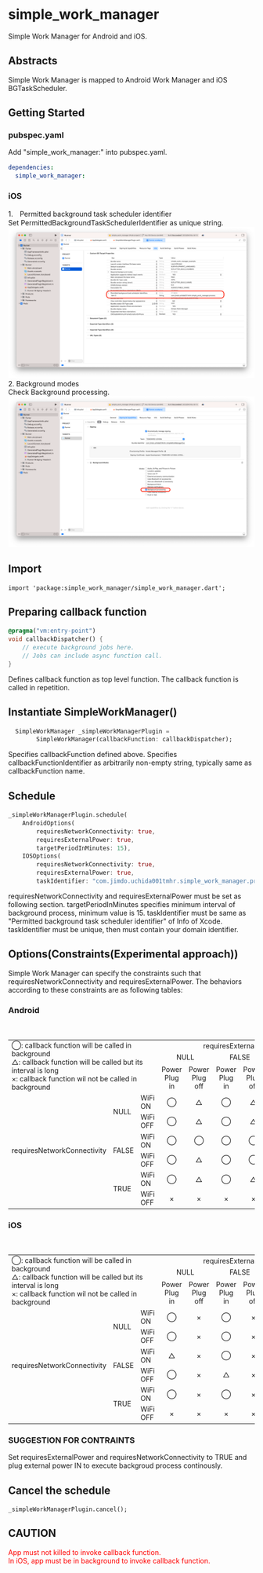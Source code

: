 # simple_work_manager

Simple Work Manager for Android and iOS.

## Abstracts
Simple Work Manager is mapped to Android Work Manager and iOS BGTaskScheduler. 

## Getting Started
### pubspec.yaml
Add "simple_work_manager:" into pubspec.yaml.
```dart:pubspec.yaml
dependencies:
  simple_work_manager:
```

### iOS
1.　Permitted background task scheduler identifier  
Set PermittedBackgroundTaskSchedulerIdentifier as unique string.
![PermittedBackgroundTaskSchedulerIdentifier](./md.image/PermittedBackgroundTaskSchedulerIdentifier.png)
2. Background modes  
Check Background processing.
![BackgroundProcessing](./md.image/BackgroundProcessing.png)

## Import
```
import 'package:simple_work_manager/simple_work_manager.dart';
```
## Preparing callback function
```dart:main.dart
@pragma("vm:entry-point")
void callbackDispatcher() {
    // execute background jobs here.
    // Jobs can include async function call.
}
```
Defines callback function as top level function. The callback function is called in repetition.

## Instantiate SimpleWorkManager()
```dart:main.dart
  SimpleWorkManager _simpleWorkManagerPlugin = 
        SimpleWorkManager(callbackFunction: callbackDispatcher);
```
Specifies callbackFunction defined above. Specifies callbackFunctionIdentifier as arbitrarily non-empty string, typically same as callbackFunction name. 

## Schedule
```dart:main.dart
_simpleWorkManagerPlugin.schedule(
    AndroidOptions(
        requiresNetworkConnectivity: true,
        requiresExternalPower: true,
        targetPeriodInMinutes: 15),
    IOSOptions(
        requiresNetworkConnectivity: true,
        requiresExternalPower: true,
        taskIdentifier: "com.jimdo.uchida001tmhr.simple_work_manager.process"));
```
requiresNetworkConnectivity and requiresExternalPower must be set as following section.
targetPeriodInMinutes specifies minimum interval of background process, minimum value is 15.
taskIdentifier must be same as "Permitted background task scheduler identifier" of Info of Xcode. taskIdentifier must be unique, then must contain your domain identifier.

## Options(Constraints(Experimental approach))
Simple Work Manager can specify the constraints such that requiresNetworkConnectivity and requiresExternalPower. The behaviors according to these constraints are as following tables:

### Android

<table>
  <tr>
    <td colspan='3' rowspan='3'>◯: callback function will be called in background<br>△: callback function will be called but its interval is long<br>×: callback function wil not be called in background</td> <td colspan='6'><div style="text-align: center">requiresExternalPower</div></td>
  </tr>
  <tr>
    <td colspan='2'><div style="text-align: center">NULL</div></td> <td colspan='2'><div style="text-align: center">FALSE</div></td> <td colspan='2'><div style="text-align: center">TRUE</div></td>
  <tr>
    <td><div style="text-align: center">Power Plug in</div></td> <td><div style="text-align: center">Power Plug off</div></td> <td><div style="text-align: center">Power Plug in</div></td> <td><div style="text-align: center">Power Plug off</div></td> <td><div style="text-align: center">Power Plug in</div></td> <td><div style="text-align: center">Power Plug off</div></td>
  </tr>
  <tr>
    <td rowspan='6'>requiresNetworkConnectivity</td> <td rowspan='2'>NULL</td> <td>WiFi ON</td> <td><div style="text-align: center">◯</div></td>　<td><div style="text-align: center">△</div></td>　<td><div style="text-align: center">◯</div></td>　<td><div style="text-align: center">△</div></td>　<td><div style="text-align: center">◯</div></td>　<td><div style="text-align: center">×</div></td>
  </tr>
  <tr>
    <td>WiFi OFF</td> <td><div style="text-align: center">◯</div></td>　<td><div style="text-align: center">△</div></td>　<td><div style="text-align: center">◯</div></td>　<td><div style="text-align: center">△</div></td>　<td><div style="text-align: center">◯</div></td>　<td><div style="text-align: center">×</div></td>
  </tr>
  <tr>
    <td rowspan='2'>FALSE</td> <td>WiFi ON</td> <td><div style="text-align: center">◯</div></td>　<td><div style="text-align: center">◯</div></td>　<td><div style="text-align: center">◯</div></td>　<td><div style="text-align: center">◯</div></td>　<td><div style="text-align: center">◯</div></td>　<td><div style="text-align: center">×</div></td>
  </tr>
  <tr>
    <td>WiFi OFF</td> <td><div style="text-align: center">◯</div></td>　<td><div style="text-align: center">△</div></td>　<td><div style="text-align: center">◯</div></td>　<td><div style="text-align: center">◯</div></td>　<td><div style="text-align: center">◯</div></td>　<td><div style="text-align: center">×</div></td>
  </tr>
  <tr>
    <td rowspan='2'>TRUE</td> <td>WiFi ON</td> <td><div style="text-align: center">◯</div></td>　<td><div style="text-align: center">△</div></td>　<td><div style="text-align: center">◯</div></td>　<td><div style="text-align: center">△</div></td>　<td><div style="text-align: center">◯</div></td>　<td><div style="text-align: center">×</div></td>
  </tr>
  <tr>
    <td>WiFi OFF</td> <td><div style="text-align: center">×</div></td>　<td><div style="text-align: center">×</div></td>　<td><div style="text-align: center">×</div></td>　<td><div style="text-align: center">×</div></td>　<td><div style="text-align: center">×</div></td>　<td><div style="text-align: center">×</div></td>
  </tr>
</table>

### iOS

<table>
  <tr>
    <td colspan='3' rowspan='3'>◯: callback function will be called in background<br>△: callback function will be called but its interval is long<br>×: callback function wil not be called in background</td> <td colspan='6'><div style="text-align: center">requiresExternalPower</div></td>
  </tr>
  <tr>
    <td colspan='2'><div style="text-align: center">NULL</div></td> <td colspan='2'><div style="text-align: center">FALSE</div></td> <td colspan='2'><div style="text-align: center">TRUE</div></td>
  <tr>
    <td><div style="text-align: center">Power Plug in</div></td> <td><div style="text-align: center">Power Plug off</div></td> <td><div style="text-align: center">Power Plug in</div></td> <td><div style="text-align: center">Power Plug off</div></td> <td><div style="text-align: center">Power Plug in</div></td> <td><div style="text-align: center">Power Plug off</div></td>
  <tr>
    <td rowspan='6'>requiresNetworkConnectivity</td> <td rowspan='2'>NULL</td> <td>WiFi ON</td> <td><div style="text-align: center">◯</div></td>　<td><div style="text-align: center">×</div></td>　<td><div style="text-align: center">◯</div></td>　<td><div style="text-align: center">×</div></td>　<td><div style="text-align: center">×</div></td>　<td><div style="text-align: center">×</div></td>
  </tr>
  <tr>
    <td>WiFi OFF</td> <td><div style="text-align: center">◯</div></td>　<td><div style="text-align: center">×</div></td>　<td><div style="text-align: center">◯</div></td>　<td><div style="text-align: center">×</div></td>　<td><div style="text-align: center">×</div></td>　<td><div style="text-align: center">×</div></td>
  </tr>
  <tr>
    <td rowspan='2'>FALSE</td> <td>WiFi ON</td> <td><div style="text-align: center">△</div></td>　<td><div style="text-align: center">×</div></td>　<td><div style="text-align: center">◯</div></td>　<td><div style="text-align: center">×</div></td>　<td><div style="text-align: center">×</div></td>　<td><div style="text-align: center">×</div></td>
  </tr>
  <tr>
    <td>WiFi OFF</td> <td><div style="text-align: center">◯</div></td>　<td><div style="text-align: center">×</div></td>　<td><div style="text-align: center">△</div></td>　<td><div style="text-align: center">×</div></td>　<td><div style="text-align: center">◯</div></td>　<td><div style="text-align: center">×</div></td>
  </tr>
  <tr>
    <td rowspan='2'>TRUE</td> <td>WiFi ON</td> <td><div style="text-align: center">◯</div></td>　<td><div style="text-align: center">×</div></td>　<td><div style="text-align: center">◯</div></td>　<td><div style="text-align: center">×</div></td>　<td><div style="text-align: center">◯</div></td>　<td><div style="text-align: center">×</div></td>
  </tr>
  <tr>
    <td>WiFi OFF</td> <td><div style="text-align: center">×</div></td>　<td><div style="text-align: center">×</div></td>　<td><div style="text-align: center">×</div></td>　<td><div style="text-align: center">×</div></td>　<td><div style="text-align: center">×</div></td>　<td><div style="text-align: center">×</div></td>
  </tr>
</table>

### SUGGESTION FOR CONTRAINTS

Set requiresExternalPower and requiresNetworkConnectivity to TRUE and plug external power IN to execute backgroud process continously.

## Cancel the schedule
```
_simpleWorkManagerPlugin.cancel();
```

## CAUTION
<span style="color: red; ">App must not killed to invoke callback function.</span>  
<span style="color: red; ">In iOS, app must be in background to invoke callback function.</span>
